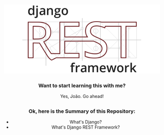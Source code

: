 <div width="100%" align="center">
 <img align="center" src="https://raw.githubusercontent.com/joaolessab/Django-REST-Framework/main/media/logo.png" />
</div>

##

<div align="center">
 <h3>Want to start learning this with me?</h3>
 <p>Yes, João. Go ahead!</p>
</div>

##

<div align="center">
 <h3>Ok, here is the Summary of this Repository:</h3> 

 <ul>
  <li>What's Django?</li>
  <li>What's Django REST Framework?</li>
 </ul>
</div>
